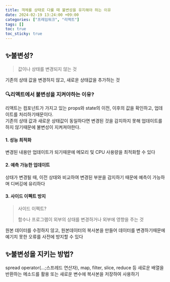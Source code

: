 ```yaml
---
title: 객체를 상태로 다룰 때 불변성을 유지해야 하는 이유
date: 2024-02-19 13:24:00 +09:00
categories: ["프레임워크", "리액트"]
tags: []
toc: true
toc_sticky: true
---
```


## ✨불변성?

> 값이나 상태를 변경되지 않는 것

기존의 상태 값을 변경하지 않고, 새로운 상태값을 추가하는 것

### 🔍리액트에서 불변성을 지켜야하는 이유?

리액트는 컴포넌트가 가지고 있는 props와 state의 이전, 이후의 값을 확인하고, 업데이트를 처리하기때문이다.  
기존의 상태 값과 새로운 상태값이 동일하다면 변경된 것을 감지하지 못해 업데이트를 하지 않기때문에 불변성이 지켜져야한다.

#### 1. 성능 최적화

변경된 내용만 업데이트가 되기때문에 메모리 및 CPU 사용량을 최적화할 수 있다

#### 2. 예측 가능한 업데이트

상태가 변경될 때, 이전 상태와 비교하여 변경된 부분을 감지하기 때문에 예측이 가능하며 디버깅에 유리하다

#### 3. 사이드 이펙트 방지

> 사이드 이펙트?
>
> 함수나 프로그램이 외부의 상태를 변경하거나 외부에 영향을 주는 것

원본 데이터를 수정하지 않고, 원본데이터의 복사본을 만들어 데이터를 변경하기때문에 예기치 못한 오류를 사전에 방지할 수 있다

## ✨불변성을 지키는 방법?

spread operator(...;스프레드 연산자), map, filter, slice, reduce 등 새로운 배열을 반환하는 메소드를 활용 또는 새로운 변수에 복사본을 저장하여 사용하기
